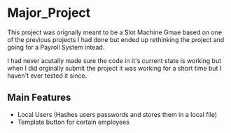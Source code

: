 # Major_Project
This project was orignally meant to be a Slot Machine Gmae based on one of the previous projects I had done but ended up rethinking the project and going for a Payroll System intead.

I had never acutally made sure the code in it's current state is working but when I did orginally submit the project it was working for a short time but I haven't ever tested it since.

## Main Features
- Local Users (Hashes users passwords and stores them in a local file)
- Template button for certain employees
